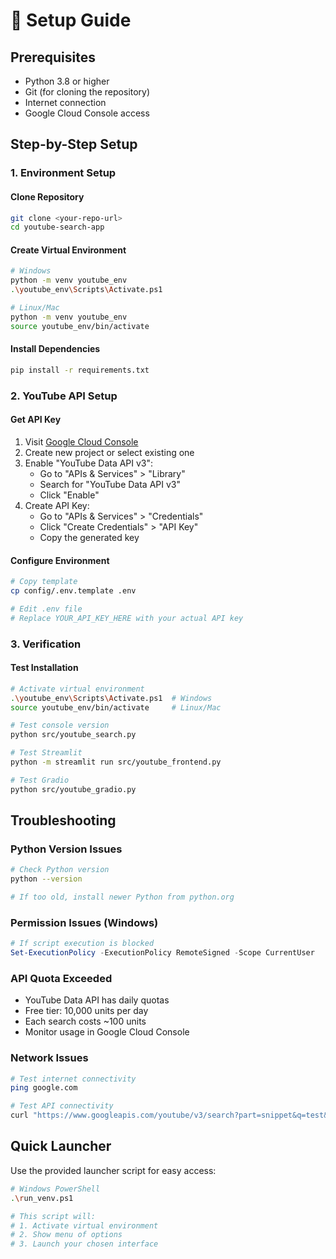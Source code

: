 # 🚀 Setup Guide

## Prerequisites

- Python 3.8 or higher
- Git (for cloning the repository)
- Internet connection
- Google Cloud Console access

## Step-by-Step Setup

### 1. Environment Setup

#### Clone Repository
```bash
git clone <your-repo-url>
cd youtube-search-app
```

#### Create Virtual Environment
```bash
# Windows
python -m venv youtube_env
.\youtube_env\Scripts\Activate.ps1

# Linux/Mac
python -m venv youtube_env
source youtube_env/bin/activate
```

#### Install Dependencies
```bash
pip install -r requirements.txt
```

### 2. YouTube API Setup

#### Get API Key
1. Visit [Google Cloud Console](https://console.cloud.google.com/)
2. Create new project or select existing one
3. Enable "YouTube Data API v3":
   - Go to "APIs & Services" > "Library"
   - Search for "YouTube Data API v3"
   - Click "Enable"
4. Create API Key:
   - Go to "APIs & Services" > "Credentials"
   - Click "Create Credentials" > "API Key"
   - Copy the generated key

#### Configure Environment
```bash
# Copy template
cp config/.env.template .env

# Edit .env file
# Replace YOUR_API_KEY_HERE with your actual API key
```

### 3. Verification

#### Test Installation
```bash
# Activate virtual environment
.\youtube_env\Scripts\Activate.ps1  # Windows
source youtube_env/bin/activate     # Linux/Mac

# Test console version
python src/youtube_search.py

# Test Streamlit
python -m streamlit run src/youtube_frontend.py

# Test Gradio
python src/youtube_gradio.py
```

## Troubleshooting

### Python Version Issues
```bash
# Check Python version
python --version

# If too old, install newer Python from python.org
```

### Permission Issues (Windows)
```powershell
# If script execution is blocked
Set-ExecutionPolicy -ExecutionPolicy RemoteSigned -Scope CurrentUser
```

### API Quota Exceeded
- YouTube Data API has daily quotas
- Free tier: 10,000 units per day
- Each search costs ~100 units
- Monitor usage in Google Cloud Console

### Network Issues
```bash
# Test internet connectivity
ping google.com

# Test API connectivity
curl "https://www.googleapis.com/youtube/v3/search?part=snippet&q=test&key=YOUR_API_KEY"
```

## Quick Launcher

Use the provided launcher script for easy access:

```bash
# Windows PowerShell
.\run_venv.ps1

# This script will:
# 1. Activate virtual environment
# 2. Show menu of options
# 3. Launch your chosen interface
```